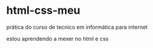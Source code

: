 # html-css-meu
 prática do curso de tecnico em informática para internet

 estou aprendendo a mexer no html e css
